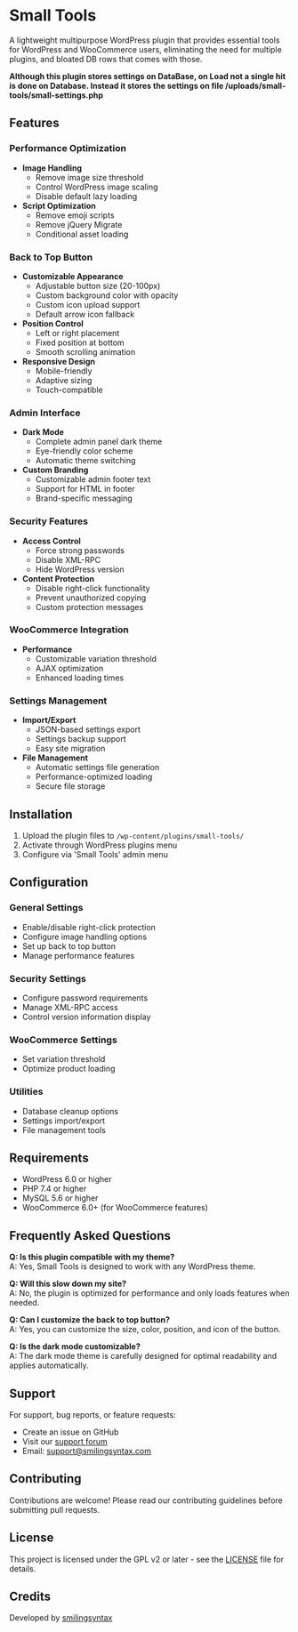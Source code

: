 # Small Tools

A lightweight multipurpose WordPress plugin that provides essential tools for WordPress and WooCommerce users, eliminating the need for multiple plugins, and bloated DB rows that comes with those.

**Although this plugin stores settings on DataBase, on Load not a single hit is done on Database. Instead it stores the settings on file /uploads/small-tools/small-settings.php**

## Features

### Performance Optimization
- **Image Handling**
  - Remove image size threshold
  - Control WordPress image scaling
  - Disable default lazy loading
- **Script Optimization**
  - Remove emoji scripts
  - Remove jQuery Migrate
  - Conditional asset loading

### Back to Top Button
- **Customizable Appearance**
  - Adjustable button size (20-100px)
  - Custom background color with opacity
  - Custom icon upload support
  - Default arrow icon fallback
- **Position Control**
  - Left or right placement
  - Fixed position at bottom
  - Smooth scrolling animation
- **Responsive Design**
  - Mobile-friendly
  - Adaptive sizing
  - Touch-compatible

### Admin Interface
- **Dark Mode**
  - Complete admin panel dark theme
  - Eye-friendly color scheme
  - Automatic theme switching
- **Custom Branding**
  - Customizable admin footer text
  - Support for HTML in footer
  - Brand-specific messaging

### Security Features
- **Access Control**
  - Force strong passwords
  - Disable XML-RPC
  - Hide WordPress version
- **Content Protection**
  - Disable right-click functionality
  - Prevent unauthorized copying
  - Custom protection messages

### WooCommerce Integration
- **Performance**
  - Customizable variation threshold
  - AJAX optimization
  - Enhanced loading times

### Settings Management
- **Import/Export**
  - JSON-based settings export
  - Settings backup support
  - Easy site migration
- **File Management**
  - Automatic settings file generation
  - Performance-optimized loading
  - Secure file storage

## Installation

1. Upload the plugin files to `/wp-content/plugins/small-tools/`
2. Activate through WordPress plugins menu
3. Configure via 'Small Tools' admin menu

## Configuration

### General Settings
- Enable/disable right-click protection
- Configure image handling options
- Set up back to top button
- Manage performance features

### Security Settings
- Configure password requirements
- Manage XML-RPC access
- Control version information display

### WooCommerce Settings
- Set variation threshold
- Optimize product loading

### Utilities
- Database cleanup options
- Settings import/export
- File management tools

## Requirements

- WordPress 6.0 or higher
- PHP 7.4 or higher
- MySQL 5.6 or higher
- WooCommerce 6.0+ (for WooCommerce features)

## Frequently Asked Questions

**Q: Is this plugin compatible with my theme?**  
A: Yes, Small Tools is designed to work with any WordPress theme.

**Q: Will this slow down my site?**  
A: No, the plugin is optimized for performance and only loads features when needed.

**Q: Can I customize the back to top button?**  
A: Yes, you can customize the size, color, position, and icon of the button.

**Q: Is the dark mode customizable?**  
A: The dark mode theme is carefully designed for optimal readability and applies automatically.

## Support

For support, bug reports, or feature requests:
- Create an issue on GitHub
- Visit our [support forum](https://smilingsyntax.com/support)
- Email: support@smilingsyntax.com

## Contributing

Contributions are welcome! Please read our contributing guidelines before submitting pull requests.

## License

This project is licensed under the GPL v2 or later - see the [LICENSE](LICENSE) file for details.

## Credits

Developed by [smilingsyntax](https://smilingsyntax.com) 